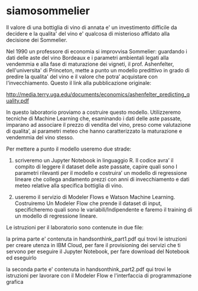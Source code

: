 # siamosommelier

Il valore di una bottiglia di vino di annata e' un investimento difficile da decidere e la qualita' del vino e' qualcosa di misterioso affidato alla decisione dei Sommelier.

Nel 1990 un professore di economia si improvvisa Sommelier: 
guardando i dati delle aste del vino Bordeaux e i parametri ambientali legati alla vendemmia e alla fase di maturazione dei vigneti, il prof. Ashenfelter, dell'universita' di Princeton,  mette a punto un modello predittivo in grado di predire la qualita' del vino e il valore che potra’ acquistare con l'invecchiamento. 
Questo il link alla pubblicazione originale:

http://media.terry.uga.edu/documents/economics/ashenfelter_predicting_quality.pdf

In questo laboratorio proviamo a costruire questo modello. 
Utilizzeremo tecniche di Machine Learning che, esaminando i dati delle aste passate, imparano ad associare il prezzo di vendita del vino, preso come valutazione di qualita’, ai parametri meteo che hanno caratterizzato la maturazione e vendemmia del vino stesso.  

Per mettere a punto il modello useremo due strade:  

1) scriveremo un Jupyter Notebook in linguaggio R. Il codice avra’ il compito di leggere il dataset delle aste passate, capire quali sono I parametri rilevanti per il modello e costruira’ un modello di regressione lineare che collega andamento prezzi con anni di invecchiamento e dati meteo relative alla specifica bottiglia di vino.

2) useremo il servizio di Modeler Flows e Watson Machine Learning. Costruiremo Un Modeler Flow che prende il dataset di input, specificheremo quali sono le variabili/Indipendente e faremo il training di un modello di regressione lineare.

Le istruzioni per il laboratorio sono contenute in due file:

la prima parte e' contenuta in handsonthink_part1.pdf 
qui trovi le istruzioni per creare utenza in IBM Cloud, per fare il provisioning dei servizi che ti servono per eseguire il Jupyter Notebook, 
per fare download del Notebook ed eseguirlo

la seconda parte e' contenuta in handsonthink_part2.pdf
qui trovi le istruzioni per lavorare con il Modeler Flow e l'interfaccia di programmazione grafica
